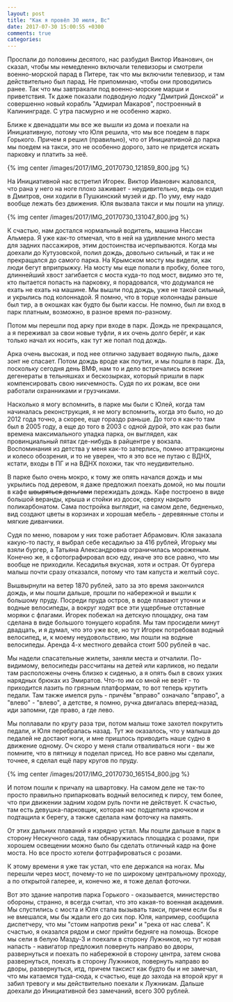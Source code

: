 ```yaml
---
layout: post
title: "Как я провёл 30 июля, Вс"
date: 2017-07-30 15:00:55 +0300
comments: true
categories: 
---
```

Проспали до половины десятого, нас разбудил Виктор Иванович, он сказал, чтобы мы немедленно включали телевизоры и смотрели военно-морской парад в Питере, так что мы включили телевизор, и там действительно был парад. Не припоминаю, чтобы они проводились ранее. Так что мы завтракали под военно-морские марши и приветствия. Тк даже показали подводную лодку "Дмитрий Донской" и совершенно новый корабль "Адмирал Макаров", построенный в Калининграде. С утра пасмурно и не особенно жарко.

Ближе к двенадцати мы все же вышли из дома и поехали на Инициативную, потому что Юля решила, что мы все поедем в парк Горького. Причем я решил (правильно), что от Инициативной до парка мы поедем на такси, это не особенно дорого, зато не придется искать парковку и платить за неё.

{% img center /images/2017/IMG_20170730_121859_800.jpg %}

На Инициативной нас встретил Игорек. Виктор Иванович жаловался, что рана у него на ноге плохо заживает - неудивительно, ведь он ездил в Дмитров, они ходили в Пушкинский музей и др. По уму, ему надо вообще лежать без движения. Юля вызвала такси и мы пошли на улицу.

{% img center /images/2017/IMG_20170730_131047_800.jpg %}

К счастью, нам достался нормальный водитель, машина Ниссан Альмера. Я уже как-то отмечал, что в ней на удивление много места для задних пассажиров, этим достоинства исчерпываются. Когда мы доехали до Кутузовской, полил дождь, довольно сильный, и так и не прекращался до самого парка. На Крымском мосту мы видели, как люди бегут вприпрыжку. На мосту мы еще попали в пробку, более того, длиннейший хвост загибается с моста куда-то под мост, видимо это те, кто пытается попасть на парковку, я порадовался, что додумался не ехать не ехать на машине. Мы вышли под дождь, уже не такой сильный, и укрылись под колоннадой. Я помню, что в торце колоннады раньше был тир, а в окошках как будто бы были кассы. Не помню, был ли вход в парк платным, возможно, в разное время по-разному.

Потом мы перешли под арку при входе в парк. Дождь не прекращался, а я переживал за свои новые туфли, я их очень долго берёг, и как только начал их носить, как тут же попал под дождь.



Арка очень высокая, и под нее отлично задувает водяную пыль, даже зонт не спасает. Потом дождь вроде как поутих, и мы пошли в парк. Да, поскольку сегодня день ВМФ, нам то и дело встречались всякие дегенераты в тельняшках и бескозырках, который пришли в парк компенсировать свою никчемность. Судя по их рожам, все они работали охранниками и грузчиками.

Насколько я могу вспомнить, в парке мы были с Юлей, когда там начиналась реконструкция, я не могу вспомнить, когда это было, но до 2012 года точно, а скорее, еще гораздо раньше. До того я как-то там был в 2005 году, а еще до того в 2003 с одной дурой, это как раз были времена максимального упадка парка, он выглядел, как провинциальный пятак где-нибудь в райцентре у вокзала. Воспоминания из детства у меня как-то затерлись, помню аттракционы и колесо обозрения, и то не уверен, что я это все не путаю с ВДНХ, кстати, входы в ПГ и на ВДНХ похожи, так что неудивительно.

В парке было очень мокро, к тому же опять начался дождь и мы укрылись под деревом, я даже предложил поехать домой, но мы пошли в кафе ~~швыряться деньгами~~ пережидать дождь. Кафе построено в виде большой веранды, крыша и стойки из досок, сверху накрыто поликарбонатом. Сама постройка выглядит, на самом деле, бедненько, вид создают цветы в корзинах и хорошая мебель - деревянные столы и мягкие диванчики.

Судя по меню, поваром у них тоже работает Абрамович. Юля заказала какую-то пасту, я выбрал себе кесадилью за 416 рублей, Игорьку мы взяли бургер, а Татьяна Александровна ограничилась мороженым. Конечно же, я сфотографировал всю еду, иначе это все равно, что мы вообще не приходили. Кесадилья вкусная, хотя и острая. От бургера малыш почти сразу отказался, потому что там капуста и желтый соус.

Вышвырнули на ветер 1870 рублей, зато за это время закончился дождь, и мы пошли дальше, прошли по набережной и вышли к большому пруду. Посреди пруда остров, в воде плавают уточки и водные велосипеды, а вокруг ходят все эти ущербные отставные моряки с флагами. Игорек побежал на детскую площадку, она там сделана в виде большого тонущего корабля. Мы там просидели минут двадцать, и я думал, что это уже все, но тут Игорек потребовал водный велосипед, и, к моему неудовольствию, мы пошли на водные велосипеды. Аренда 4-х местного девайса стоит 500 рублей в час.

Мы надели спасательные жилеты, заняли места и отчалили. По-видимому, велосипеды рассчитаны на детей или карликов, но педали там расположены очень близко к сиденью, а я опять был в своих узких нарядных брюках из Эмиратов. Что-то им со мной не везёт - то приходится лазить по грязным платформам, то вот теперь крутить педали. Там также имелся руль - причём "вправо" означало "вправо", а "влево" - "влево", а детстве, я помню, ручка двигалась вперед-назад, иди запомни, где право, а где лево.

Мы поплавали по кругу раза три, потом малыш тоже захотел покрутить педали, и Юля перебралась назад. Тут же оказалось, что у малыша до педалей не достают ноги, и мне пришлось приводить наше судно в движение одному. Оч скоро у меня стали отваливаться ноги - вы же помните, что в пятницу я поделал присед. Но все равно мы сделали, точнее, я сделал ещё пару кругов по пруду.

{% img center /images/2017/IMG_20170730_165154_800.jpg %}

И потом пошли к причалу на швартовку. На самом деле не так-то просто правильно припарковать водный велосипед к пирсу, тем более, что при движении задним ходом руль почти не действует. К счастью, там есть девушка-парковщик, которая нас подцепила крючком и подтащила к берегу, а также сделала нам фоточку на память.

От этих дальних плаваний я изрядно устал. Мы пошли дальше в парк в сторону Нескучного сада, там обнаружилась площадка с розами, при хорошем освещении можно было бы сделать отличный кадр на фоне моста. Но все просто хотели фотграфироваться с розами.



К этому времени я уже так устал, что еле держался на ногах. Мы перешли через мост, почему-то не по широкому центральному проходу, а по открытой галерее, и, конечно же, я тоже делал фоточки.

Вот это здание напротив парка Горького - оказывается, министерство обороны, странно, я всегда считал, что это какая-то военная академия. Мы спустились с моста и Юля стала вызывать такси, причем если бы я не вмешался, мы бы ждали его до сих пор. Юля, например, сообщила диспетчеру, что мы "стоим напротив реки" и "река от нас слева". К счастью, я оказался рядом и смог прийти бедняге на помощь. Вскоре мы сели в белую Мазду-3 и поехали в сторону Лужников, но тут новая напасть - навигатор предложил повернуть направо во дворы, развернуться и поехать по набережной в сторону центра, затем снова развернуться, поехать в сторону Лужников, повернуть направо во дворы, развернуться, итд, причем таксист как будто бы и не замечал, что мы катаемся туда-сюда, к счастью, еще до захода на второй круг я забил тревогу и мы действительно поехали к Лужникам. Дальше доехали до Инициативной без замечаний, всего 300 рублей.